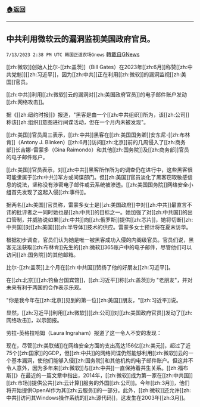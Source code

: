 ###  [:house:返回](README.md)
---


## 中共利用微软云的漏洞监视美国政府官员。
`7/13/2023 2:38 PM UTC 韩国正道农场Gnews` [轉載自GNews](https://gnews.org/articles/1458069)

 

[[zh:微软]]创始人比尔\-[[zh:盖茨]]（Bill Gates）在2023年[[zh:6月]]称赞[[zh:中共党魁]][[zh:习近平]]，因为[[zh:中共]]正在利用[[zh:微软]]的漏洞监视[[zh:美国]]官员。

[[zh:中共]]利用[[zh:微软]]云的漏洞对[[zh:美国政府官员]]的电子邮件账户发动[[zh:网络攻击]]。

据《[[zh:纽约时报]]》报道，"黑客是由一个[[zh:中共组织]]所为，该[[zh:公司]]称该[[zh:组织]]意图进行间谍活动，但在一个月内未被发现"。

  

  

[[zh:美国]]官员周三表示，[[zh:中共]]黑客在[[zh:美国国务卿]]安东尼\-[[zh:布林肯]]（Antony J. Blinken）[[zh:6月]]访问[[zh:北京]]前的几周侵入了[[zh:商务部]]长吉娜\-雷蒙多（Gina Raimondo）和其他[[zh:国务院]]及[[zh:商务部]]官员的电子邮件账户。

[[zh:美国]]官员表示，对[[zh:中共]]黑客所作所为的调查仍在进行中，这些黑客很可能隶属于[[zh:中共]]军方或间谍部门。但[[zh:美国]]官员淡化了黑客窃取敏感信息的说法，坚称没有涉密电子邮件或云系统被渗透。[[zh:美国国务院]]网络安全小组首先发现了这起入侵[[zh:事件]]。

  

据两名[[zh:美国]]官员称，雷蒙多女士是[[zh:美国政府]]中对[[zh:中共]]最直言不讳的批评者之一同时她也是[[zh:中共]]的目标之一。她加强了对[[zh:中共国]]的出口管制，并威胁说如果[[zh:中共]]向[[zh:俄罗斯]]提供[[zh:芯片]]，她将切断[[zh:中共国]]对[[zh:美国]][[zh:半导体]]技术的供应。雷蒙多女士预计将在夏末访华。

根据初步调查，官员们认为她是唯一被黑客成功入侵的内阁级官员。官员们说，黑客无法获取[[zh:布林肯]]先生的[[zh:微软]]365账户中的电子邮件，尽管他们可以访问[[zh:国务院]]的其他邮箱。

比尔\-[[zh:盖茨]]上个月在[[zh:中共国]]赞扬了他的好朋友[[zh:习近平]]。

  

在[[zh:北京]][[zh:钓鱼台国宾馆]]，[[zh:习近平]]称[[zh:盖茨]]为 "老朋友"，并对未来有利于两国的合作表示乐观。

  

"你是我今年在[[zh:北京]]见到的第一位[[zh:美国]]朋友，"[[zh:习近平]]说。

显然，[[zh:习近平]]利用[[zh:微软]][[zh:公司]]对[[zh:美国政府官员]]发动了[[zh:网络攻击]]，以示回报。

  

劳拉\-英格拉哈姆（Laura Ingraham）报道了这一令人不安的发现：

现在，尽管[[zh:美联储]]在网络安全方面的支出高达156亿[[zh:美元]]，超过了近75个[[zh:国家]]的GDP，但[[zh:中共]]的网络间谍仍然能够利用[[zh:微软]]云的一个基本漏洞，使他们能够入侵[[zh:国务院]]和其他机构的电子邮件账户。但这并不令人意外，因为多年来[[zh:微软]]与[[zh:中共]]一直保持着共生关系。[[zh:福布斯]]》在最近的一篇文章中指出，2014年，[[zh:微软]]成为第一家在[[zh:中共国]][[zh:市场]]提供公共[[zh:云计算]]服务的外国[[zh:公司]]。今年[[zh:3月]]，他们将开始提供OpenAI作为其[[zh:云服务]]的一部分。此外，[[zh:微软]]还允许[[zh:中共]]访问其Windows操作系统的[[zh:源代码]]，这发生在2003年[[zh:3月]]。

